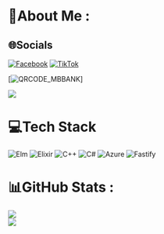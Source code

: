 # 💫About Me :

## 🌐Socials
[![Facebook](https://img.shields.io/badge/Facebook-%231877F2.svg?logo=Facebook&logoColor=white)](https://facebook.com/@TRUONG7613) [![TikTok](https://img.shields.io/badge/TikTok-%23000000.svg?logo=TikTok&logoColor=white)](https://tiktok.com/@𝓣𝓡𝓤̛𝓞̛̀𝓝𝓖⁷⁶¹³) 



[![QRCODE_MBBANK](https://img.shields.io/badge/Facebook-%231877F2.svg?logo=Facebook&logoColor=white)]



![](https://github.com/Your_Repository_Name/Your_GIF_Name.gif)




# 💻Tech Stack
![Elm](https://img.shields.io/badge/Elm-60B5CC?style=plastic&logo=elm&logoColor=white) ![Elixir](https://img.shields.io/badge/elixir-%234B275F.svg?style=plastic&logo=elixir&logoColor=white) ![C++](https://img.shields.io/badge/c++-%2300599C.svg?style=plastic&logo=c%2B%2B&logoColor=white) ![C#](https://img.shields.io/badge/c%23-%23239120.svg?style=plastic&logo=c-sharp&logoColor=white) ![Azure](https://img.shields.io/badge/azure-%230072C6.svg?style=plastic&logo=azure-devops&logoColor=white) ![Fastify](https://img.shields.io/badge/fastify-%23000000.svg?style=plastic&logo=fastify&logoColor=white)
# 📊GitHub Stats :
![](https://github-readme-stats.vercel.app/api?username=VTT7613VN&theme=radical&hide_border=false&include_all_commits=false&count_private=true)<br/>
[![](https://visitcount.itsvg.in/api?id=VTT7613VN&icon=3&color=0)](https://www.tiktok.com/@MS4wLjABAAAAF-Ih-VUkKBl1nyML5sZZijjJr7Wj_CwcUQTUqzWwaI42kumzQm3-hzqAtDuRPieR?_t=8pNm0NyBZnM&_r=1)
